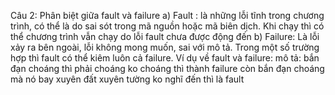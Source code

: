 Câu 2:
Phân biệt giữa fault và failure
a) Fault : là những lỗi tĩnh trong chương trình, có thể là do sai sót trong mã nguồn hoặc 
mã biên dịch. Khi chạy thì có thể chương trình vẫn chạy do lỗi fault chưa được động đến
b) Failure: Là lỗi xảy ra bên ngoài, lỗi không mong muốn, sai với mô tả.
Trong một số trường hợp thì fault có thể kiêm luôn cả failure.
Ví dụ về fault và failure:
mô tả: bắn đạn choáng thì phải choáng
ko choáng thì thành failure
còn bắn đạn choáng mà nó bay xuyên đất xuyên tường ko nghĩ đến thì là fault